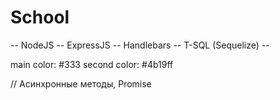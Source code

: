 # School
-- NodeJS -- ExpressJS -- Handlebars -- T-SQL (Sequelize) --

main color: #333
second color: #4b19ff



// Асинхронные методы, Promise